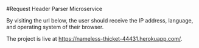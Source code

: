 #Request Header Parser Microservice

By visiting the url below, the user should receive the IP address, language, and operating system of their browser.

The project is live at https://nameless-thicket-44431.herokuapp.com/.
